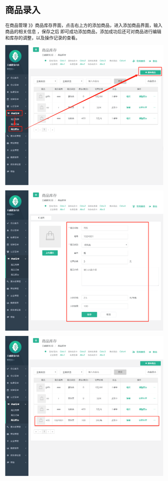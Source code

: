 # 商品录入

 在商品管理 》》商品库存界面，点击右上方的添加商品，进入添加商品界面，输入商品的相关信息 ，保存之后  即可成功添加商品，添加成功后还可对商品进行编辑和库存的调整，以及操作记录的查看。

![](../.gitbook/assets/1%20%2842%29.png)

![](../.gitbook/assets/2%20%2815%29.png)

![](../.gitbook/assets/3%20%2819%29.png)

